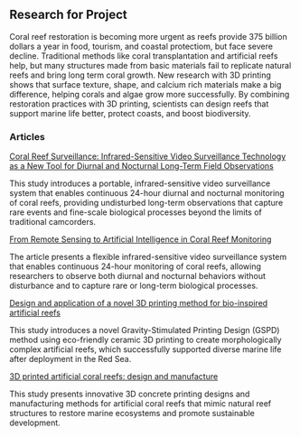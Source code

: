 ## Research for Project

Coral reef restoration is becoming more urgent as reefs provide 375 billion dollars a year in food, tourism, and coastal protectiom, but face severe decline. Traditional methods like coral transplantation and artificial reefs help, but many structures made from basic materials fail to replicate natural reefs and bring long term coral growth. New research with 3D printing shows that surface texture, shape, and calcium rich materials make a big difference, helping corals and algae grow more successfully. By combining restoration practices with 3D printing, scientists can design reefs that support marine life better, protect coasts, and boost biodiversity.

### Articles

[Coral Reef Surveillance: Infrared-Sensitive Video Surveillance Technology as a New Tool for Diurnal and Nocturnal Long-Term Field Observations](https://www.mdpi.com/2072-4292/4/11/3346s5)

This study introduces a portable, infrared-sensitive video surveillance system that enables continuous 24-hour diurnal and nocturnal monitoring of coral reefs, providing undisturbed long-term observations that capture rare events and fine-scale biological processes beyond the limits of traditional camcorders.


[From Remote Sensing to Artificial Intelligence in Coral Reef Monitoring](https://www.mdpi.com/2075-1702/12/10/693)

The article presents a flexible infrared-sensitive video surveillance system that enables continuous 24-hour monitoring of coral reefs, allowing researchers to observe both diurnal and nocturnal behaviors without disturbance and to capture rare or long-term biological processes.


[Design and application of a novel 3D printing method for bio-inspired artificial reefs](https://www.sciencedirect.com/science/article/abs/pii/S0925857423000010)

This study introduces a novel Gravity-Stimulated Printing Design (GSPD) method using eco-friendly ceramic 3D printing to create morphologically complex artificial reefs, which successfully supported diverse marine life after deployment in the Red Sea.


[3D printed artificial coral reefs: design and manufacture](https://link.springer.com/article/10.1007/s44242-024-00056-4)

This study presents innovative 3D concrete printing designs and manufacturing methods for artificial coral reefs that mimic natural reef structures to restore marine ecosystems and promote sustainable development.
